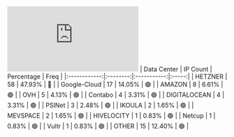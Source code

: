 ![Diagramm](https://github.com/obajay/StateSync-snapshots/blob/main/Projects/Umee/1/README.md)
| Data Center | IP Count | Percentage | Freq |
|:------------:|:--------:|:-----------:|:-----:|
| HETZNER | 58 | 47.93% | 🔴 |
| Google-Cloud | 17 | 14.05% | 🟢 |
| AMAZON | 8 | 6.61% | 🟢 |
| OVH | 5 | 4.13% | 🟢 |
| Contabo | 4 | 3.31% | 🟢 |
| DIGITALOCEAN | 4 | 3.31% | 🟢 |
| PSINet | 3 | 2.48% | 🟢 |
| IKOULA | 2 | 1.65% | 🟢 |
| MEVSPACE | 2 | 1.65% | 🟢 |
| HIVELOCITY | 1 | 0.83% | 🟢 |
| Netcup | 1 | 0.83% | 🟢 |
| Vultr | 1 | 0.83% | 🟢 |
| OTHER | 15 | 12.40% | 🟢 |